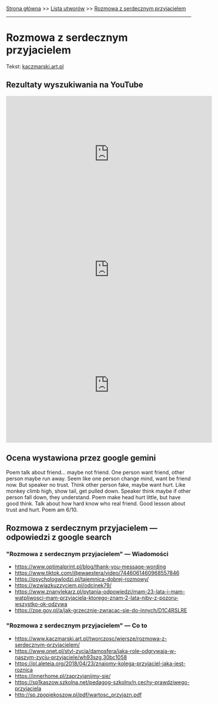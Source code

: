 [Strona główna](../index.md) >> [Lista utworów](../list.md) >> [Rozmowa z serdecznym przyjacielem](521.md)

---

# Rozmowa z serdecznym przyjacielem

Tekst: [kaczmarski.art.pl](https://www.kaczmarski.art.pl/tworczosc/wiersze/rozmowa-z-serdecznym-przyjacielem/)

## Rezultaty wyszukiwania na YouTube

<iframe width="560" height="315" src="https://www.youtube.com/embed/Yz1Nc1-QOkg?si=IdontcarewhotheIRSsendsImnotpayingtaxes" title="YouTube video player" frameborder="0" allow="accelerometer; autoplay; clipboard-write; encrypted-media; gyroscope; picture-in-picture; web-share" referrerpolicy="strict-origin-when-cross-origin" allowfullscreen></iframe>

<iframe width="560" height="315" src="https://www.youtube.com/embed/5XCvJgtfXQs?si=IdontcarewhotheIRSsendsImnotpayingtaxes" title="YouTube video player" frameborder="0" allow="accelerometer; autoplay; clipboard-write; encrypted-media; gyroscope; picture-in-picture; web-share" referrerpolicy="strict-origin-when-cross-origin" allowfullscreen></iframe>

<iframe width="560" height="315" src="https://www.youtube.com/embed/Q8RbnBHDXtk?si=IdontcarewhotheIRSsendsImnotpayingtaxes" title="YouTube video player" frameborder="0" allow="accelerometer; autoplay; clipboard-write; encrypted-media; gyroscope; picture-in-picture; web-share" referrerpolicy="strict-origin-when-cross-origin" allowfullscreen></iframe>

## Ocena wystawiona przez google gemini

Poem talk about friend... maybe not friend. One person want friend, other person maybe run away. Seem like one person change mind, want be friend now. But speaker no trust. Think other person fake, maybe want hurt. Like monkey climb high, show tail, get pulled down. Speaker think maybe if other person fall down, they understand. Poem make head hurt little, but have good think. Talk about how hard know who real friend. Good lesson about trust and hurt. Poem am 6/10.


## Rozmowa z serdecznym przyjacielem — odpowiedzi z google search

### "Rozmowa z serdecznym przyjacielem" — Wiadomości

- <https://www.optimalprint.pl/blog/thank-you-message-wording>
- <https://www.tiktok.com/@ewaestera/video/7446061460968557846>
- <https://psychologwlodzi.pl/tajemnica-dobrej-rozmowy/>
- <https://wzwiazkuzzyciem.pl/odcinek79/>
- <https://www.znanylekarz.pl/pytania-odpowiedzi/mam-23-lata-i-mam-watpliwosci-mam-przyjaciela-ktorego-znam-2-lata-niby-z-pozoru-wszystko-ok-odzywa>
- <https://zpe.gov.pl/a/jak-grzecznie-zwracac-sie-do-innych/D1C4RSLRE>

### "Rozmowa z serdecznym przyjacielem" — Co to

- <https://www.kaczmarski.art.pl/tworczosc/wiersze/rozmowa-z-serdecznym-przyjacielem/>
- <https://www.onet.pl/styl-zycia/damosfera/jaka-role-odgrywaja-w-naszym-zyciu-przyjaciele/wh93szg,30bc1058>
- <https://pl.aleteia.org/2018/04/23/znajomy-kolega-przyjaciel-jaka-jest-roznica>
- <https://innerhome.pl/zaprzyjanijmy-sie/>
- <https://sp1kaszow.szkolna.net/pedagog-szkolny/n,cechy-prawdziwego-przyjaciela>
- <http://sp.zpopiekoszow.pl/pdf/wartosc_przyjazn.pdf>

